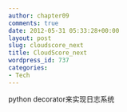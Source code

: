 ```yaml
---
author: chapter09
comments: true
date: 2012-05-31 05:33:28+00:00
layout: post
slug: cloudscore_next
title: CloudScore_next
wordpress_id: 737
categories:
- Tech
---
```


python decorator来实现日志系统
